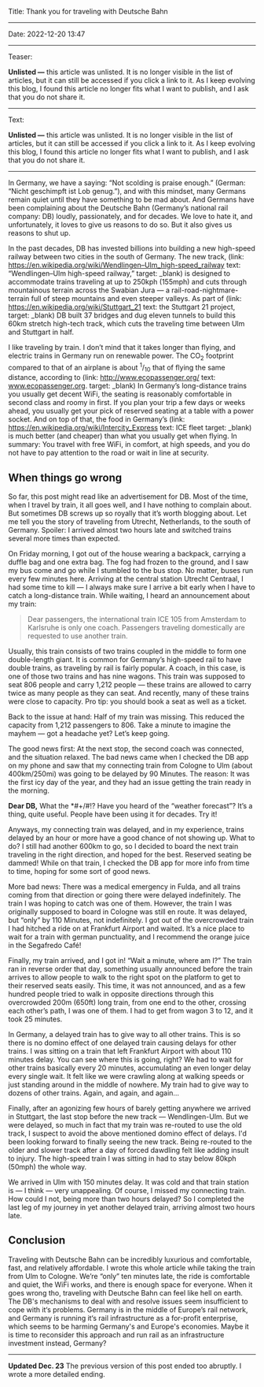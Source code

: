 Title: Thank you for traveling with Deutsche Bahn

----

Date: 2022-12-20 13:47

----

Teaser:

**Unlisted —** this article was unlisted. It is no longer visible in the list of articles, but it can still be accessed if you click a link to it. As I keep evolving this blog, I found this article no longer fits what I want to publish, and I ask that you do not share it.

----

Text:

**Unlisted —** this article was unlisted. It is no longer visible in the list of articles, but it can still be accessed if you click a link to it. As I keep evolving this blog, I found this article no longer fits what I want to publish, and I ask that you do not share it.

---

In Germany, we have a saying: “Not scolding is praise enough.” (German: “Nicht geschimpft ist Lob genug.”), and with this mindset, many Germans remain quiet until they have something to be mad about. And Germans have been complaining about the Deutsche Bahn (Germany’s national rail company: DB) loudly, passionately, and for decades. We love to hate it, and unfortunately, it loves to give us reasons to do so. But it also gives us reasons to shut up.

In the past decades, DB has invested billions into building a new high-speed railway between two cities in the south of Germany. The new track, (link: https://en.wikipedia.org/wiki/Wendlingen–Ulm_high-speed_railway text: “Wendlingen–Ulm high-speed railway,” target: _blank) is designed to accommodate trains traveling at up to 250kph (155mph) and cuts through mountainous terrain across the Swabian Jura — a rail-road-nightmare-terrain full of steep mountains and even steeper valleys. As part of (link: https://en.wikipedia.org/wiki/Stuttgart_21 text: the Stuttgart 21 project, target: _blank) DB built 37 bridges and dug eleven tunnels to build this 60km stretch high-tech track, which cuts the traveling time between Ulm and Stuttgart in half.

I like traveling by train. I don’t mind that it takes longer than flying, and electric trains in Germany run on renewable power. The CO<sub>2</sub> footprint compared to that of an airplane is about <sup>1</sup>/<sub>10</sub> that of flying the same distance, according to (link: http://www.ecopassenger.org/ text: www.ecopassenger.org. target: _blank) In Germany’s long-distance trains you usually get decent WiFi, the seating is reasonably comfortable in second class and roomy in first. If you plan your trip a few days or weeks ahead, you usually get your pick of reserved seating at a table with a power socket. And on top of that, the food in Germany’s (link: https://en.wikipedia.org/wiki/Intercity_Express text: ICE fleet target: _blank) is much better (and cheaper) than what you usually get when flying. In summary: You travel with free WiFi, in comfort, at high speeds, and you do not have to pay attention to the road or wait in line at security.

## When things go wrong
So far, this post might read like an advertisement for DB. Most of the time, when I travel by train, it all goes well, and I have nothing to complain about. But sometimes DB screws up so royally that it’s worth blogging about. Let me tell you the story of traveling from Utrecht, Netherlands, to the south of Germany. Spoiler: I arrived almost two hours late and switched trains several more times than expected.

On Friday morning, I got out of the house wearing a backpack, carrying a duffle bag and one extra bag. The fog had frozen to the ground, and I saw my bus come and go while I stumbled to the bus stop. No matter, buses run every few minutes here. Arriving at the central station Utrecht Centraal, I had some time to kill — I always make sure I arrive a bit early when I have to catch a long-distance train. While waiting, I heard an announcement about my train:

> Dear passengers, the international train ICE 105 from Amsterdam to Karlsruhe is only one coach. Passengers traveling domestically are requested to use another train.

Usually, this train consists of two trains coupled in the middle to form one double-length giant. It is common for Germany’s high-speed rail to have double trains, as traveling by rail is fairly popular. A coach, in this case, is one of those two trains and has nine wagons. This train was supposed to seat 806 people and carry 1,212 people — these trains are allowed to carry twice as many people as they can seat. And recently, many of these trains were close to capacity. Pro tip: you should book a seat as well as a ticket.

Back to the issue at hand: Half of my train was missing. This reduced the capacity from 1,212 passengers to 806. Take a minute to imagine the mayhem — got a headache yet? Let’s keep going.

The good news first: At the next stop, the second coach was connected, and the situation relaxed. The bad news came when I checked the DB app on my phone and saw that my connecting train from Cologne to Ulm (about 400km/250mi) was going to be delayed by 90 Minutes. The reason: It was the first icy day of the year, and they had an issue getting the train ready in the morning.

**Dear DB,**
What the *#+/#!? Have you heard of the “weather forecast”? It’s a thing, quite useful. People have been using it for decades. Try it!

Anyways, my connecting train was delayed, and in my experience, trains delayed by an hour or more have a good chance of not showing up. What to do? I still had another 600km to go, so I decided to board the next train traveling in the right direction, and hoped for the best. Reserved seating be dammed! While on that train, I checked the DB app for more info from time to time, hoping for some sort of good news.

More bad news: There was a medical emergency in Fulda, and all trains coming from that direction or going there were delayed indefinitely. The train I was hoping to catch was one of them. However, the train I was originally supposed to board in Cologne was still en route. It was delayed, but “only” by 110 Minutes, not indefinitely. I got out of the overcrowded train I had hitched a ride on at Frankfurt Airport and waited. It’s a nice place to wait for a train with german punctuality, and I recommend the orange juice in the Segafredo Café!

Finally, my train arrived, and I got in! “Wait a minute, where am I?” The train ran in reverse order that day, something usually announced before the train arrives to allow people to walk to the right spot on the platform to get to their reserved seats easily. This time, it was not announced, and as a few hundred people tried to walk in opposite directions through this overcrowded 200m (650ft) long train, from one end to the other, crossing each other’s path, I was one of them. I had to get from wagon 3 to 12, and it took 25 minutes.

In Germany, a delayed train has to give way to all other trains. This is so there is no domino effect of one delayed train causing delays for other trains. I was sitting on a train that left Frankfurt Airport with about 110 minutes delay. You can see where this is going, right? We had to wait for other trains basically every 20 minutes, accumulating an even longer delay every single wait. It felt like we were crawling along at walking speeds or just standing around in the middle of nowhere. My train had to give way to dozens of other trains. Again, and again, and again…

Finally, after an agonizing few hours of barely getting anywhere we arrived in Stuttgart, the last stop before the new track — Wendlingen-Ulm. But we were delayed, so much in fact that my train was re-routed to use the old track, I suspect to avoid the above mentioned domino effect of delays. I'd been looking forward to finally seeing the new track. Being re-routed to the older and slower track after a day of forced dawdling felt like adding insult to injury. The high-speed train I was sitting in had to stay below 80kph (50mph) the whole way.

We arrived in Ulm with 150 minutes delay. It was cold and that train station is — I think — very unappealing. Of course, I missed my connecting train. How could I not, being more than two hours delayed? So I completed the last leg of my journey in yet another delayed train, arriving almost two hours late. 

## Conclusion
Traveling with Deutsche Bahn can be incredibly luxurious and comfortable, fast, and relatively affordable. I wrote this whole article while taking the train from Ulm to Cologne. We’re “only” ten minutes late, the ride is comfortable and quiet, the WiFi works, and there is enough space for everyone. When it goes wrong tho, traveling with Deutsche Bahn can feel like hell on earth. The DB's mechanisms to deal with and resolve issues seem insufficient to cope with it‘s problems. Germany is in the middle of Europe’s rail network, and Germany is running it‘s rail infrastructure as a for-profit enterprise, which seems to be harming Germany's and Europe's economies. Maybe it is time to reconsider this approach and run rail as an infrastructure investment instead, Germany?

---

**Updated Dec. 23**
The previous version of this post ended too abruptly. I wrote a more detailed ending.